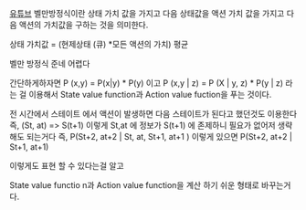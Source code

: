 [유튜브](https://youtu.be/gA-6J-nl4c4?si=c-azAzUKK5Za6G-7)
벨만방정식이란
상태 가치 값을 가지고 다음 상태값을
액션 가치 값을 가지고 다음 액션의 가치값을 구하는 것을 의미한다.

상태 가치값 = (현제상태 (큐) \*모든 액션의 가치) 평균

벨만 방정식 준네 어렵다

간단하게하자면
P (x,y) = P(x|y) * P(y)
이고
P (x,y | z) = P (X | y, z) * P(y | z)
라는 걸 이용해서 
State value function과 Action value fuction을 푸는 것이다.

전 시간에서
스테이트 에서 액션이 발생하면 다음 스테이트가 된다고 했던것도 이용한다
즉,
(St, at) => S(t+1)
이렇게 St,at 에 정보가 S(t+1) 에 존제하니 필요가 없어저 생략해도 되는거다
즉,
P(St+2, at+2 | St, at, St+1, at+1 )
이렇게 있으면
P(St+2, at+2 | St+1, at+1)

이렇게도 표현 할 수 있다는걸 알고

State value functio n과 Action value function을 계산 하기 쉬운 형태로 바꾸는거다.

